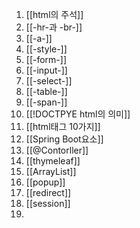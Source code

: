 1. [[html의 주석]]
2. [[-hr-과 -br-]]
3. [[-a-]]
4. [[-style-]]
5. [[-form-]]
6. [[-input-]]
7. [[-select-]]
8. [[-table-]]
9. [[-span-]]
10. [[!DOCTPYE html의 의미]]
11. [[html태그 10가지]]
12. [[Spring Boot요소]]
13. [[@Contorller]]
14. [[thymeleaf]]
15. [[ArrayList]]
16. [[popup]]
17. [[redirect]]
18. [[session]]
19. 